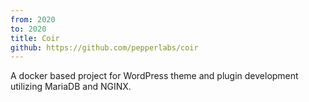 ```yaml
---
from: 2020
to: 2020
title: Coir
github: https://github.com/pepperlabs/coir
---
```


A docker based project for WordPress theme and plugin development utilizing MariaDB and NGINX.
